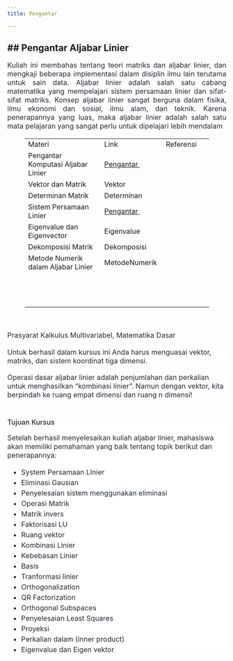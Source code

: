```yaml
---
title: Pengantar

---
```

## ## Pengantar Aljabar Linier
<h1 style="-webkit-text-stroke-width:0px;background-color:rgb(255, 255, 255);box-sizing:border-box;color:var(--pst-color-muted);font-family:-apple-system, BlinkMacSystemFont, &quot;Segoe UI&quot;, &quot;Helvetica Neue&quot;, Arial, sans-serif, &quot;Apple Color Emoji&quot;, &quot;Segoe UI Emoji&quot;, &quot;Segoe UI Symbol&quot;;font-size:var(--pst-font-size-h1);font-style:normal;font-variant-caps:normal;font-variant-ligatures:normal;font-weight:500;letter-spacing:normal;line-height:1.15;margin:0px 0px 1.05rem;orphans:2;text-align:start;text-decoration-color:initial;text-decoration-style:initial;text-decoration-thickness:initial;text-indent:0px;text-transform:none;white-space:normal;widows:2;word-spacing:0px;"></h1>
<p style="-webkit-text-stroke-width:0px;background-color:rgb(255, 255, 255);box-sizing:border-box;color:rgb(34, 40, 50);font-family:-apple-system, BlinkMacSystemFont, &quot;Segoe UI&quot;, &quot;Helvetica Neue&quot;, Arial, sans-serif, &quot;Apple Color Emoji&quot;, &quot;Segoe UI Emoji&quot;, &quot;Segoe UI Symbol&quot;;font-size:16px;font-style:normal;font-variant-caps:normal;font-variant-ligatures:normal;font-weight:400;letter-spacing:normal;margin-bottom:1.15rem;margin-top:0px;orphans:2;text-align:justify;text-decoration-color:initial;text-decoration-style:initial;text-decoration-thickness:initial;text-indent:0px;text-transform:none;white-space:normal;widows:2;word-spacing:0px;">Kuliah ini membahas tentang teori matriks dan aljabar linier, dan mengkaji beberapa implementasi dalam disiplin ilmu lain terutama untuk sain data. Aljabar linier adalah salah satu cabang matematika yang mempelajari sistem persamaan linier dan sifat-sifat matriks. Konsep aljabar linier sangat berguna dalam fisika, ilmu ekonomi dan sosial, ilmu alam, dan teknik. Karena penerapannya yang luas, maka aljabar linier adalah salah satu mata pelajaran yang sangat perlu untuk dipelajari lebih mendalam</p>
<figure class="table">
    <table>
        <tbody>
            <tr>
                <td>Materi&nbsp;</td>
                <td>Link</td>
                <td>Referensi</td>
            </tr>
            <tr>
                <td>Pengantar Komputasi Aljabar Linier</td>
                <td><a target="_blank" rel="noopener noreferrer" href="https://moelaab.github.io/kal/ppt/Pertemuan1.html">Pengantar&nbsp;</a></td>
                <td>&nbsp;</td>
            </tr>
            <tr>
                <td>Vektor dan Matrik</td>
                <td>Vektor</td>
                <td>&nbsp;</td>
            </tr>
            <tr>
                <td>Determinan Matrik</td>
                <td>Determinan</td>
                <td>&nbsp;</td>
            </tr>
            <tr>
                <td>Sistem Persamaan Linier</td>
                <td><a target="_blank" rel="noopener noreferrer" href="https://moelaab.github.io/kal/ppt/Pertemuan1.html">Pengantar&nbsp;</a></td>
                <td>&nbsp;</td>
                <td>&nbsp;</td>
            </tr>
            <tr>
                <td>Eigenvalue dan Eigenvector</td>
                <td>Eigenvalue</td>
                <td>&nbsp;</td>
            </tr>
            <tr>
                <td>Dekomposisi Matrik</td>
                <td>Dekomposisi</td>
                <td>&nbsp;</td>
            </tr>
            <tr>
                <td>Metode Numerik dalam Aljabar Linier</td>
                <td>MetodeNumerik&nbsp;</td>
                <td>&nbsp;</td>
            </tr>
            <tr>
                <td>&nbsp;</td>
                <td>&nbsp;</td>
                <td>&nbsp;</td>
            </tr>
            <tr>
                <td>&nbsp;</td>
                <td>&nbsp;</td>
                <td>&nbsp;</td>
            </tr>
            <tr>
                <td>&nbsp;</td>
                <td>&nbsp;</td>
                <td>&nbsp;</td>
            </tr>
        </tbody>
    </table>
</figure>
<p style="-webkit-text-stroke-width:0px;background-color:rgb(255, 255, 255);box-sizing:border-box;color:rgb(34, 40, 50);font-family:-apple-system, BlinkMacSystemFont, &quot;Segoe UI&quot;, &quot;Helvetica Neue&quot;, Arial, sans-serif, &quot;Apple Color Emoji&quot;, &quot;Segoe UI Emoji&quot;, &quot;Segoe UI Symbol&quot;;font-size:16px;font-style:normal;font-variant-caps:normal;font-variant-ligatures:normal;font-weight:400;letter-spacing:normal;margin-bottom:1.15rem;margin-top:0px;orphans:2;text-align:justify;text-decoration-color:initial;text-decoration-style:initial;text-decoration-thickness:initial;text-indent:0px;text-transform:none;white-space:normal;widows:2;word-spacing:0px;">&nbsp;</p>
<p style="-webkit-text-stroke-width:0px;background-color:rgb(255, 255, 255);box-sizing:border-box;color:rgb(34, 40, 50);font-family:-apple-system, BlinkMacSystemFont, &quot;Segoe UI&quot;, &quot;Helvetica Neue&quot;, Arial, sans-serif, &quot;Apple Color Emoji&quot;, &quot;Segoe UI Emoji&quot;, &quot;Segoe UI Symbol&quot;;font-size:16px;font-style:normal;font-variant-caps:normal;font-variant-ligatures:normal;font-weight:400;letter-spacing:normal;margin-bottom:1.15rem;margin-top:0px;orphans:2;text-align:start;text-decoration-color:initial;text-decoration-style:initial;text-decoration-thickness:initial;text-indent:0px;text-transform:none;white-space:normal;widows:2;word-spacing:0px;">Prasyarat Kalkulus Multivariabel, Matematika Dasar</p>
<p style="-webkit-text-stroke-width:0px;background-color:rgb(255, 255, 255);box-sizing:border-box;color:rgb(34, 40, 50);font-family:-apple-system, BlinkMacSystemFont, &quot;Segoe UI&quot;, &quot;Helvetica Neue&quot;, Arial, sans-serif, &quot;Apple Color Emoji&quot;, &quot;Segoe UI Emoji&quot;, &quot;Segoe UI Symbol&quot;;font-size:16px;font-style:normal;font-variant-caps:normal;font-variant-ligatures:normal;font-weight:400;letter-spacing:normal;margin-bottom:1.15rem;margin-top:0px;orphans:2;text-align:start;text-decoration-color:initial;text-decoration-style:initial;text-decoration-thickness:initial;text-indent:0px;text-transform:none;white-space:normal;widows:2;word-spacing:0px;">Untuk berhasil dalam kursus ini Anda harus menguasai vektor, matriks, dan sistem koordinat tiga dimensi.</p>
<p style="-webkit-text-stroke-width:0px;background-color:rgb(255, 255, 255);box-sizing:border-box;color:rgb(34, 40, 50);font-family:-apple-system, BlinkMacSystemFont, &quot;Segoe UI&quot;, &quot;Helvetica Neue&quot;, Arial, sans-serif, &quot;Apple Color Emoji&quot;, &quot;Segoe UI Emoji&quot;, &quot;Segoe UI Symbol&quot;;font-size:16px;font-style:normal;font-variant-caps:normal;font-variant-ligatures:normal;font-weight:400;letter-spacing:normal;margin-bottom:1.15rem;margin-top:0px;orphans:2;text-align:start;text-decoration-color:initial;text-decoration-style:initial;text-decoration-thickness:initial;text-indent:0px;text-transform:none;white-space:normal;widows:2;word-spacing:0px;">Operasi dasar aljabar linier adalah penjumlahan dan perkalian untuk menghasilkan “kombinasi linier”. Namun dengan vektor, kita berpindah ke ruang empat dimensi dan ruang n dimensi!</p>
<section style="-webkit-text-stroke-width:0px;background-color:rgb(255, 255, 255);box-sizing:border-box;color:rgb(34, 40, 50);font-family:-apple-system, BlinkMacSystemFont, &quot;Segoe UI&quot;, &quot;Helvetica Neue&quot;, Arial, sans-serif, &quot;Apple Color Emoji&quot;, &quot;Segoe UI Emoji&quot;, &quot;Segoe UI Symbol&quot;;font-size:16px;font-style:normal;font-variant-caps:normal;font-variant-ligatures:normal;font-weight:400;letter-spacing:normal;orphans:2;text-align:start;text-decoration-color:initial;text-decoration-style:initial;text-decoration-thickness:initial;text-indent:0px;text-transform:none;white-space:normal;widows:2;word-spacing:0px;" id="tujuan-kursus">
    <h2 style="box-sizing:border-box;color:var(--pst-color-muted);font-family:var(--pst-font-family-heading);font-size:var(--pst-font-size-h2);font-weight:500;line-height:1.15;margin:2.75rem 0px 1.05rem;">Tujuan Kursus</h2>
    <p style="box-sizing:border-box;font-size:1em;margin-bottom:1.15rem;margin-top:0px;">Setelah berhasil menyelesaikan kuliah aljabar linier, mahasiswa akan memiliki pemahaman yang baik tentang topik berikut dan penerapannya:</p>
    <ul class="simple" style="box-sizing:border-box;margin-bottom:1rem;margin-top:0px;padding-inline-start:2rem;padding-left:2rem;">
        <li style="box-sizing:border-box;">
            <p style="box-sizing:border-box;font-size:1em;margin-bottom:0.25rem;margin-top:0px;">System Persamaan LInier</p>
        </li>
        <li style="box-sizing:border-box;">
            <p style="box-sizing:border-box;font-size:1em;margin-bottom:0.25rem;margin-top:0px;">Eliminasi Gausian</p>
        </li>
        <li style="box-sizing:border-box;">
            <p style="box-sizing:border-box;font-size:1em;margin-bottom:0.25rem;margin-top:0px;">Penyelesaian sistem menggunakan eliminasi</p>
        </li>
        <li style="box-sizing:border-box;">
            <p style="box-sizing:border-box;font-size:1em;margin-bottom:0.25rem;margin-top:0px;">Operasi Matrik</p>
        </li>
        <li style="box-sizing:border-box;">
            <p style="box-sizing:border-box;font-size:1em;margin-bottom:0.25rem;margin-top:0px;">Matrik invers</p>
        </li>
        <li style="box-sizing:border-box;">
            <p style="box-sizing:border-box;font-size:1em;margin-bottom:0.25rem;margin-top:0px;">Faktorisasi LU</p>
        </li>
        <li style="box-sizing:border-box;">
            <p style="box-sizing:border-box;font-size:1em;margin-bottom:0.25rem;margin-top:0px;">Ruang vektor</p>
        </li>
        <li style="box-sizing:border-box;">
            <p style="box-sizing:border-box;font-size:1em;margin-bottom:0.25rem;margin-top:0px;">Kombinasi Linier</p>
        </li>
        <li style="box-sizing:border-box;">
            <p style="box-sizing:border-box;font-size:1em;margin-bottom:0.25rem;margin-top:0px;">Kebebasan Linier</p>
        </li>
        <li style="box-sizing:border-box;">
            <p style="box-sizing:border-box;font-size:1em;margin-bottom:0.25rem;margin-top:0px;">Basis</p>
        </li>
        <li style="box-sizing:border-box;">
            <p style="box-sizing:border-box;font-size:1em;margin-bottom:0.25rem;margin-top:0px;">Tranformasi linier</p>
        </li>
        <li style="box-sizing:border-box;">
            <p style="box-sizing:border-box;font-size:1em;margin-bottom:0.25rem;margin-top:0px;">Orthogonalization</p>
        </li>
        <li style="box-sizing:border-box;">
            <p style="box-sizing:border-box;font-size:1em;margin-bottom:0.25rem;margin-top:0px;">QR Factorization</p>
        </li>
        <li style="box-sizing:border-box;">
            <p style="box-sizing:border-box;font-size:1em;margin-bottom:0.25rem;margin-top:0px;">Orthogonal Subspaces</p>
        </li>
        <li style="box-sizing:border-box;">
            <p style="box-sizing:border-box;font-size:1em;margin-bottom:0.25rem;margin-top:0px;">Penyelesaian Least Squares</p>
        </li>
        <li style="box-sizing:border-box;">
            <p style="box-sizing:border-box;font-size:1em;margin-bottom:0.25rem;margin-top:0px;">Proyeksi</p>
        </li>
        <li style="box-sizing:border-box;">
            <p style="box-sizing:border-box;font-size:1em;margin-bottom:0.25rem;margin-top:0px;">Perkalian dalam (inner product)</p>
        </li>
        <li style="box-sizing:border-box;">
            <p style="box-sizing:border-box;font-size:1em;margin-bottom:0px;margin-top:0px;">Eigenvalue dan Eigen vektor</p>
        </li>
    </ul>
</section>